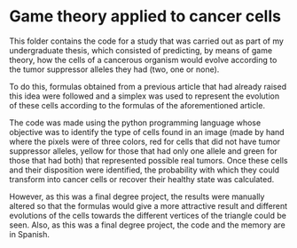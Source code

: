 # Game theory applied to cancer cells
 
This folder contains the code for a study that was carried out as part of my undergraduate thesis, which consisted of predicting, by means of game theory, how the cells of a cancerous organism would evolve according to the tumor suppressor alleles they had (two, one or none).

To do this, formulas obtained from a previous article that had already raised this idea were followed and a simplex was used to represent the evolution of these cells according to the formulas of the aforementioned article.

The code was made using the python programming language whose objective was to identify the type of cells found in an image (made by hand where the pixels were of three colors, red for cells that did not have tumor suppressor alleles, yellow for those that had only one allele and green for those that had both) that represented possible real tumors. Once these cells and their disposition were identified, the probability with which they could transform into cancer cells or recover their healthy state was calculated.

However, as this was a final degree project, the results were manually altered so that the formulas would give a more attractive result and different evolutions of the cells towards the different vertices of the triangle could be seen. Also, as this was a final degree project, the code and the memory are in Spanish.
